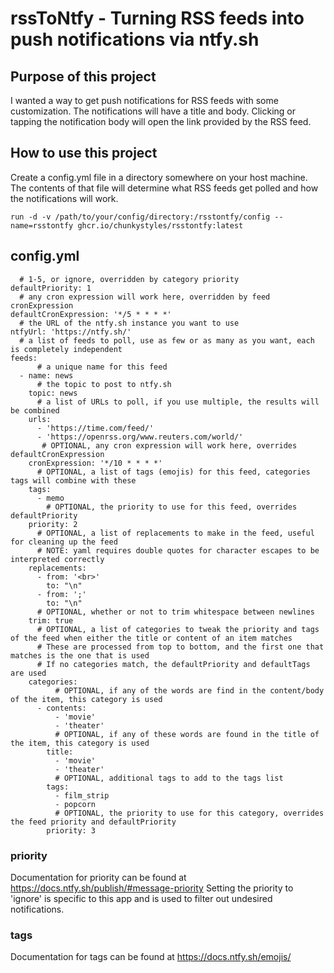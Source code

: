# rssToNtfy - Turning RSS feeds into push notifications via ntfy.sh

## Purpose of this project

I wanted a way to get push notifications for RSS feeds with some customization. The notifications will have a title and body. Clicking or tapping the notification body will open the link provided by the RSS feed.

## How to use this project

Create a config.yml file in a directory somewhere on your host machine. The contents of that file will determine what RSS feeds get polled and how the notifications will work.

``run -d -v /path/to/your/config/directory:/rsstontfy/config --name=rsstontfy ghcr.io/chunkystyles/rsstontfy:latest``

## config.yml
    
```
  # 1-5, or ignore, overridden by category priority
defaultPriority: 1
  # any cron expression will work here, overridden by feed cronExpression
defaultCronExpression: '*/5 * * * *'
  # the URL of the ntfy.sh instance you want to use
ntfyUrl: 'https://ntfy.sh/'
  # a list of feeds to poll, use as few or as many as you want, each is completely independent
feeds:
      # a unique name for this feed
  - name: news
      # the topic to post to ntfy.sh
    topic: news
      # a list of URLs to poll, if you use multiple, the results will be combined
    urls:
      - 'https://time.com/feed/'
      - 'https://openrss.org/www.reuters.com/world/'
       # OPTIONAL, any cron expression will work here, overrides defaultCronExpression
    cronExpression: '*/10 * * * *'
      # OPTIONAL, a list of tags (emojis) for this feed, categories tags will combine with these
    tags:
      - memo
        # OPTIONAL, the priority to use for this feed, overrides defaultPriority
    priority: 2
      # OPTIONAL, a list of replacements to make in the feed, useful for cleaning up the feed
      # NOTE: yaml requires double quotes for character escapes to be interpreted correctly
    replacements:
      - from: '<br>'
        to: "\n"
      - from: ';'
        to: "\n"
      # OPTIONAL, whether or not to trim whitespace between newlines
    trim: true
      # OPTIONAL, a list of categories to tweak the priority and tags of the feed when either the title or content of an item matches
      # These are processed from top to bottom, and the first one that matches is the one that is used
      # If no categories match, the defaultPriority and defaultTags are used
    categories:
          # OPTIONAL, if any of the words are find in the content/body of the item, this category is used 
      - contents:
          - 'movie'
          - 'theater'
          # OPTIONAL, if any of these words are found in the title of the item, this category is used 
        title:
          - 'movie'
          - 'theater'
          # OPTIONAL, additional tags to add to the tags list
        tags:
          - film_strip
          - popcorn
          # OPTIONAL, the priority to use for this category, overrides the feed priority and defaultPriority
        priority: 3
```

### priority

Documentation for priority can be found at https://docs.ntfy.sh/publish/#message-priority Setting the priority to 'ignore' is specific to this app and is used to filter out undesired notifications.

### tags

Documentation for tags can be found at https://docs.ntfy.sh/emojis/
